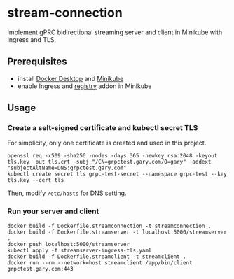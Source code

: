# stream-connection
Implement gPRC bidirectional streaming server and client in Minikube with Ingress and TLS.

## Prerequisites
- install [Docker Desktop](https://www.docker.com/products/docker-desktop/) and [Minikube](https://minikube.sigs.k8s.io/docs/start/?arch=%2Fmacos%2Fx86-64%2Fstable%2Fbinary+download#Ingress)
- enable Ingress and [registry](https://minikube.sigs.k8s.io/docs/handbook/registry/) addon in Minikube

## Usage
### Create a selt-signed certificate and kubectl secret TLS
For simplicity, only one certificate is created and used in this project. 
```
openssl req -x509 -sha256 -nodes -days 365 -newkey rsa:2048 -keyout tls.key -out tls.crt -subj "/CN=grpctest.gary.com/O=gary" -addext "subjectAltName=DNS:grpctest.gary.com"
kubectl create secret tls grpc-test-secret --namespace grpc-test --key tls.key --cert tls
```
Then, modify `/etc/hosts` for DNS setting.
### Run your server and client
```
docker build -f Dockerfile.streamconnection -t streamconnection .
docker build -f Dockerfile.streamserver -t localhost:5000/streamserver .
docker push localhost:5000/streamserver
kubectl apply -f streamserver-ingress-tls.yaml
docker build -f Dockerfile.streamclient -t streamclient .
docker run --rm --network=host streamclient /app/bin/client grpctest.gary.com:443
```
